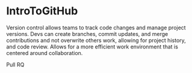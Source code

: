 # IntroToGitHub

Version control allows teams to track code changes and manage project versions. Devs can create branches, commit updates, and merge contributions and not overwrite others work, allowing for project history, and code review. Allows for a more efficient work environment that is centered around collaboration.

Pull RQ
